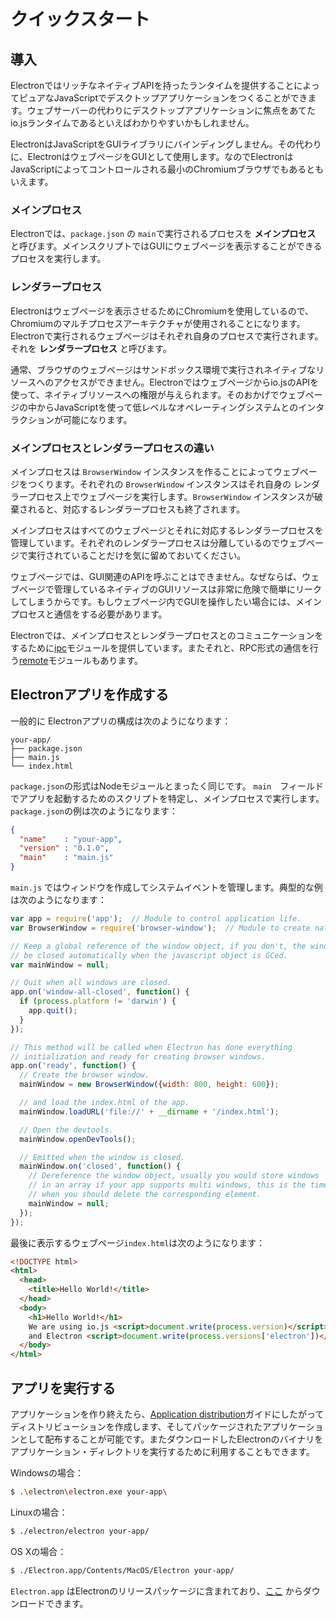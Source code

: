 # クイックスタート

## 導入

ElectronではリッチなネイティブAPIを持ったランタイムを提供することによってピュアなJavaScriptでデスクトップアプリケーションをつくることができます。ウェブサーバーの代わりにデスクトップアプリケーションに焦点をあてたio.jsランタイムであるといえばわかりやすいかもしれません。

ElectronはJavaScriptをGUIライブラリにバインディングしません。その代わりに、ElectronはウェブページをGUIとして使用します。なのでElectronはJavaScriptによってコントロールされる最小のChromiumブラウザでもあるともいえます。

### メインプロセス

Electronでは、`package.json` の `main`で実行されるプロセスを __メインプロセス__ と呼びます。メインスクリプトではGUIにウェブページを表示することができるプロセスを実行します。

### レンダラープロセス

Electronはウェブページを表示させるためにChromiumを使用しているので、Chromiumのマルチプロセスアーキテクチャが使用されることになります。Electronで実行されるウェブページはそれぞれ自身のプロセスで実行されます。それを __レンダラープロセス__ と呼びます。

通常、ブラウザのウェブページはサンドボックス環境で実行されネイティブなリソースへのアクセスができません。Electronではウェブページからio.jsのAPIを使って、ネイティブリソースへの権限が与えられます。そのおかげでウェブページの中からJavaScriptを使って低レベルなオペレーティングシステムとのインタラクションが可能になります。

### メインプロセスとレンダラープロセスの違い

メインプロセスは `BrowserWindow` インスタンスを作ることによってウェブページをつくります。それぞれの `BrowserWindow` インスタンスはそれ自身の レンダラープロセス上でウェブページを実行します。`BrowserWindow` インスタンスが破棄されると、対応するレンダラープロセスも終了されます。

メインプロセスはすべてのウェブページとそれに対応するレンダラープロセスを管理しています。それぞれのレンダラープロセスは分離しているのでウェブページで実行されていることだけを気に留めておいてください。

ウェブページでは、GUI関連のAPIを呼ぶことはできません。なぜならば、ウェブページで管理しているネイティブのGUIリソースは非常に危険で簡単にリークしてしまうからです。もしウェブページ内でGUIを操作したい場合には、メインプロセスと通信をする必要があります。

Electronでは、メインプロセスとレンダラープロセスとのコミュニケーションをするために[ipc](../api/ipc-renderer.md)モジュールを提供しています。またそれと、RPC形式の通信を行う[remote](../api/remote.md)モジュールもあります。

## Electronアプリを作成する

一般的に  Electronアプリの構成は次のようになります：

```text
your-app/
├── package.json
├── main.js
└── index.html
```

`package.json`の形式はNodeモジュールとまったく同じです。 `main`　フィールドでアプリを起動するためのスクリプトを特定し、メインプロセスで実行します。 `package.json`の例は次のようになります：

```json
{
  "name"    : "your-app",
  "version" : "0.1.0",
  "main"    : "main.js"
}
```

`main.js` ではウィンドウを作成してシステムイベントを管理します。典型的な例は次のようになります：

```javascript
var app = require('app');  // Module to control application life.
var BrowserWindow = require('browser-window');  // Module to create native browser window.

// Keep a global reference of the window object, if you don't, the window will
// be closed automatically when the javascript object is GCed.
var mainWindow = null;

// Quit when all windows are closed.
app.on('window-all-closed', function() {
  if (process.platform != 'darwin') {
    app.quit();
  }
});

// This method will be called when Electron has done everything
// initialization and ready for creating browser windows.
app.on('ready', function() {
  // Create the browser window.
  mainWindow = new BrowserWindow({width: 800, height: 600});

  // and load the index.html of the app.
  mainWindow.loadURL('file://' + __dirname + '/index.html');

  // Open the devtools.
  mainWindow.openDevTools();

  // Emitted when the window is closed.
  mainWindow.on('closed', function() {
    // Dereference the window object, usually you would store windows
    // in an array if your app supports multi windows, this is the time
    // when you should delete the corresponding element.
    mainWindow = null;
  });
});
```

最後に表示するウェブページ`index.html`は次のようになります：


```html
<!DOCTYPE html>
<html>
  <head>
    <title>Hello World!</title>
  </head>
  <body>
    <h1>Hello World!</h1>
    We are using io.js <script>document.write(process.version)</script>
    and Electron <script>document.write(process.versions['electron'])</script>.
  </body>
</html>
```

## アプリを実行する

アプリケーションを作り終えたら、[Application distribution](./application-distribution.md)ガイドにしたがってディストリビューションを作成します、そしてパッケージされたアプリケーションとして配布することが可能です。またダウンロードしたElectronのバイナリをアプリケーション・ディレクトリを実行するために利用することもできます。

Windowsの場合：

```bash
$ .\electron\electron.exe your-app\
```

Linuxの場合：

```bash
$ ./electron/electron your-app/
```

OS Xの場合：

```bash
$ ./Electron.app/Contents/MacOS/Electron your-app/
```

`Electron.app` はElectronのリリースパッケージに含まれており、[ここ](https://github.com/atom/electron/releases) からダウンロードできます。
